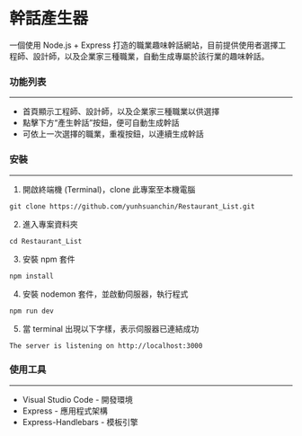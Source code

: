 # 幹話產生器

一個使用 Node.js + Express 打造的職業趣味幹話網站，目前提供使用者選擇工程師、設計師，以及企業家三種職業，自動生成專屬於該行業的趣味幹話。

### 功能列表

---

- 首頁顯示工程師、設計師，以及企業家三種職業以供選擇
- 點擊下方“產生幹話”按鈕，便可自動生成幹話
- 可依上一次選擇的職業，重複按鈕，以連續生成幹話

### 安裝

---

1. 開啟終端機 (Terminal)，clone 此專案至本機電腦
<p><code>git clone https://github.com/yunhsuanchin/Restaurant_List.git</code></p>

2. 進入專案資料夾
<p><code>cd Restaurant_List</p></code>

3. 安裝 npm 套件
<p><code>npm install</p></code>

4. 安裝 nodemon 套件，並啟動伺服器，執行程式
<p><code>npm run dev</p></code>

5. 當 terminal 出現以下字樣，表示伺服器已連結成功
<p><code>The server is listening on http://localhost:3000</p></code>

### 使用工具

---

- Visual Studio Code - 開發環境
- Express - 應用程式架構
- Express-Handlebars - 模板引擎

